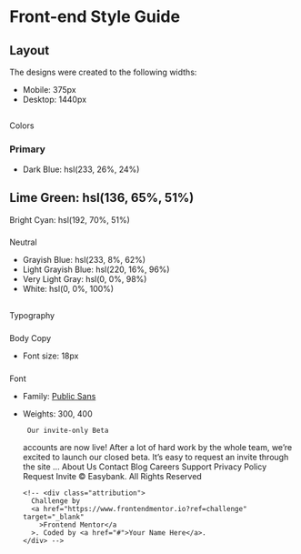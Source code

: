 # Front-end Style Guide

## Layout

The designs were created to the following widths:

- Mobile: 375px
- Desktop: 1440px

##

Colors

### Primary

- Dark Blue: hsl(233, 26%, 24%)

## Lime Green: hsl(136, 65%, 51%)

Bright Cyan: hsl(192, 70%, 51%)

###

Neutral

- Grayish Blue: hsl(233, 8%, 62%)
- Light Grayish Blue: hsl(220, 16%, 96%)
- Very Light Gray: hsl(0, 0%, 98%)
- White: hsl(0, 0%, 100%)

##

Typography

###

Body Copy

- Font size: 18px

###

Font

- Family: [Public Sans](https://fonts.google.com/specimen/Public+Sans)
- Weights: 300, 400

       Our invite-only Beta
  accounts are now live! After a lot of hard work by the whole team, we’re
  excited to launch our closed beta. It’s easy to request an invite through
  the site ... About Us Contact Blog Careers Support Privacy Policy Request
  Invite © Easybank. All Rights Reserved

      <!-- <div class="attribution">
        Challenge by
        <a href="https://www.frontendmentor.io?ref=challenge" target="_blank"
          >Frontend Mentor</a
        >. Coded by <a href="#">Your Name Here</a>.
      </div> -->

